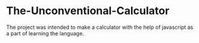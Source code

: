 # The-Unconventional-Calculator
The project was intended to make a calculator with the help of javascript as a part of learning the language.
